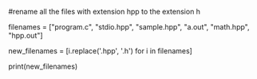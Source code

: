 #rename all the files with extension hpp to the extension h

filenames = ["program.c", "stdio.hpp", "sample.hpp", "a.out", "math.hpp", "hpp.out"]

new_filenames = [i.replace('.hpp', '.h') for i in filenames]

print(new_filenames)
